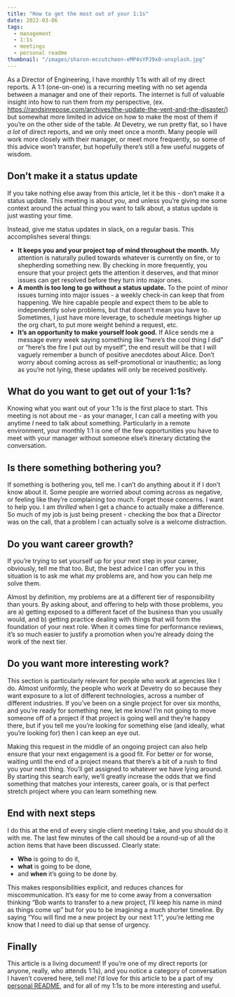 ```yaml
---
title: "How to get the most out of your 1:1s"
date: 2022-03-06
tags:
  - management
  - 1:1s
  - meetings
  - personal readme
thumbnail: "/images/sharon-mccutcheon-eMP4sYPJ9x0-unsplash.jpg"
---
```


As a Director of Engineering, I have monthly 1:1s with all of my direct reports. A 1:1 (one-on-one) is a recurring meeting with no set agenda between a manager and one of their reports. The internet is full of valuable insight into how to run them from _my_ perspective, (ex. https://randsinrepose.com/archives/the-update-the-vent-and-the-disaster/) but somewhat more limited in advice on how to make the most of them if you’re on the other side of the table. At Devetry, we run pretty flat, so I have _a lot_ of direct reports, and we only meet once a month. Many people will work more closely with their manager, or meet more frequently, so some of this advice won’t transfer, but hopefully there’s still a few useful nuggets of wisdom.

## Don’t make it a status update

If you take nothing else away from this article, let it be this - don’t make it a status update. This meeting is about _you_, and unless you’re giving me some context around the actual thing you want to talk about, a status update is just wasting your time.

Instead, give me status updates in slack, on a regular basis. This accomplishes several things:

* **It keeps you and your project top of mind throughout the month.** My attention is naturally pulled towards whatever is currently on fire, or to shepherding something new. By checking in more frequently, you ensure that your project gets the attention it deserves, and that minor issues can get resolved before they turn into major ones.
* **A month is too long to go without a status update.** To the point of minor issues turning into major issues - a weekly check-in can keep that from happening. We hire capable people and expect them to be able to independently solve problems, but that doesn’t mean you have to. Sometimes, I just have more leverage, to schedule meetings higher up the org chart, to put more weight behind a request, etc.
* **It’s an opportunity to make yourself look good.** If Alice sends me a message every week saying something like “here’s the cool thing I did” or “here’s the fire I put out by myself”, the end result will be that I will vaguely remember a bunch of positive anecdotes about Alice. Don’t worry about coming across as self-promotional or inauthentic; as long as you’re not lying, these updates will only be received positively.

## What do you want to get out of your 1:1s?

Knowing what you want out of your 1:1s is the first place to start. This meeting is not about me - as your manager, I can call a meeting with you anytime _I_ need to talk about something. Particularly in a remote environment, your monthly 1:1 is one of the few opportunities you have to meet with your manager without someone else’s itinerary dictating the conversation.

## Is there something bothering you?

If something is bothering you, tell me. I can’t do anything about it if I don’t know about it. Some people are worried about coming across as negative, or feeling like they’re complaining too much. Forget those concerns. I want to help you. I am _thrilled_ when I get a chance to actually make a difference. So much of my job is just being present - checking the box that a Director was on the call, that a problem I can actually solve is a welcome distraction.

## Do you want career growth?

If you’re trying to set yourself up for your next step in your career, obviously, tell me that too. But, the best advice I can offer you in this situation is to ask me what *my* problems are, and how you can help me solve them.

Almost by definition, my problems are at a different tier of responsibility than yours. By asking about, and offering to help with those problems, you are a) getting exposed to a different facet of the business than you usually would, and b) getting practice dealing with things that will form the foundation of your next role. When it comes time for performance reviews, it’s so much easier to justify a promotion when you’re already doing the work of the next tier.

## Do you want more interesting work?

This section is particularly relevant for people who work at agencies like I do. Almost uniformly, the people who work at Devetry do so because they want exposure to a lot of different technologies, across a number of different industries. If you’ve been on a single project for over six months, and you’re ready for something new, let me know! I’m not going to move someone off of a project if that project is going well and they’re happy there, but if you tell me you’re looking for something else (and ideally, what you’re looking for) then I can keep an eye out.

Making this request in the middle of an ongoing project can also help ensure that your next engagement is a good fit. For better or for worse, waiting until the end of a project means that there’s a bit of a rush to find you your next thing. You’ll get assigned to whatever we have lying around. By starting this search early, we’ll greatly increase the odds that we find something that matches your interests, career goals, or is that perfect stretch project where you can learn something new.

## End with next steps

I do this at the end of every single client meeting I take, and you should do it with me. The last few minutes of the call should be a round-up of all the action items that have been discussed. Clearly state:

* **Who** is going to do it,
* **what** is going to be done,
* and **when** it’s going to be done by.

This makes responsibilities explicit, and reduces chances for miscommunication. It’s easy for me to come away from a conversation thinking “Bob wants to transfer to a new project, I’ll keep his name in mind as things come up” but for you to be imagining a much shorter timeline. By saying “You will find me a new project by our next 1:1”, you’re letting me know that I need to dial up that sense of urgency.

## Finally

This article is a living document! If you’re one of my direct reports (or anyone, really, who attends 1:1s), and you notice a category of conversation I haven’t covered here, tell me! I’d love for this article to be a part of my [personal README](https://torch.io/blog/unlike-babies-the-best-managers-come-with-instructions/), and for all of my 1:1s to be more interesting and useful.
